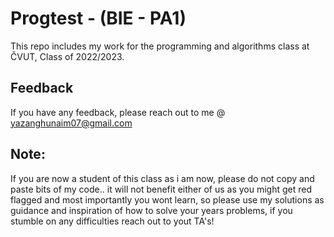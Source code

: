 
# Progtest - (BIE - PA1)

This repo includes my work for the programming and algorithms class at ČVUT, Class of 2022/2023.


## Feedback

If you have any feedback, please reach out to me @ yazanghunaim07@gmail.com


## Note:
If you are now a student of this class as i am now, please do not copy and paste bits of my code.. it will not benefit either of us as you might get red flagged and most importantly you wont learn, so please use my solutions as guidance and inspiration of how to solve your years problems, if you stumble on any difficulties reach out to yout TA's!
